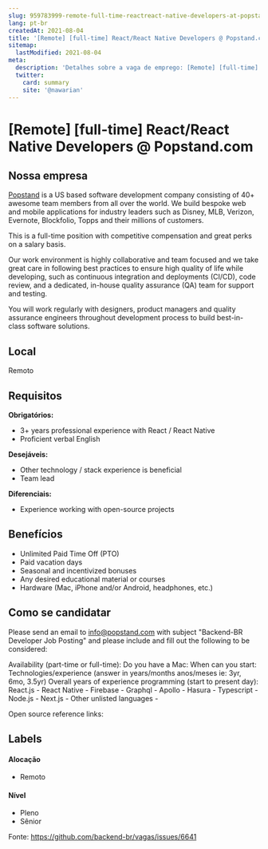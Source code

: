 ```yaml
---
slug: 959783999-remote-full-time-reactreact-native-developers-at-popstandcom
lang: pt-br
createdAt: 2021-08-04
title: '[Remote] [full-time] React/React Native Developers @ Popstand.com - Vaga de Emprego'
sitemap:
  lastModified: 2021-08-04
meta:
  description: 'Detalhes sobre a vaga de emprego: [Remote] [full-time] React/React Native Developers @ Popstand.com'
  twitter:
    card: summary
    site: '@nawarian'
---
```


# [Remote] [full-time] React/React Native Developers @ Popstand.com

## Nossa empresa

[Popstand](https://popstand.com/) is a US based software development company consisting of 40+ awesome team members from all over the world. We build bespoke web and mobile applications for industry leaders such as Disney, MLB, Verizon, Evernote, Blockfolio, Topps and their millions of customers.

This is a full-time position with competitive compensation and great perks on a salary basis.

Our work environment is highly collaborative and team focused and we take great care in following best practices to ensure high quality of life while developing, such as continuous integration and deployments (CI/CD), code review, and a dedicated, in-house quality assurance (QA) team for support and testing.

You will work regularly with designers, product managers and quality assurance engineers throughout development process to build best-in-class software solutions.


## Local

Remoto

## Requisitos

**Obrigatórios:**
- 3+ years professional experience with React / React Native
- Proficient verbal English

**Desejáveis:**
- Other technology / stack experience is beneficial
- Team lead

**Diferenciais:**
- Experience working with open-source projects

## Benefícios

- Unlimited Paid Time Off (PTO)
- Paid vacation days
- Seasonal and incentivized bonuses
- Any desired educational material or courses
- Hardware (Mac, iPhone and/or Android, headphones, etc.)


## Como se candidatar

Please send an email to info@popstand.com with subject "Backend-BR Developer Job Posting" and please include and fill out the following to be considered:

Availability (part-time or full-time):
Do you have a Mac:
When can you start:
Technologies/experience (answer in years/months anos/meses ie: 3yr, 6mo, 3.5yr)
Overall years of experience programming (start to present day):
React.js -
React Native -
Firebase -
Graphql -
Apollo -
Hasura -
Typescript -
Node.js -
Next.js -
Other unlisted languages -

Open source reference links:

## Labels


#### Alocação
- Remoto


#### Nível
- Pleno
- Sênior


Fonte: https://github.com/backend-br/vagas/issues/6641